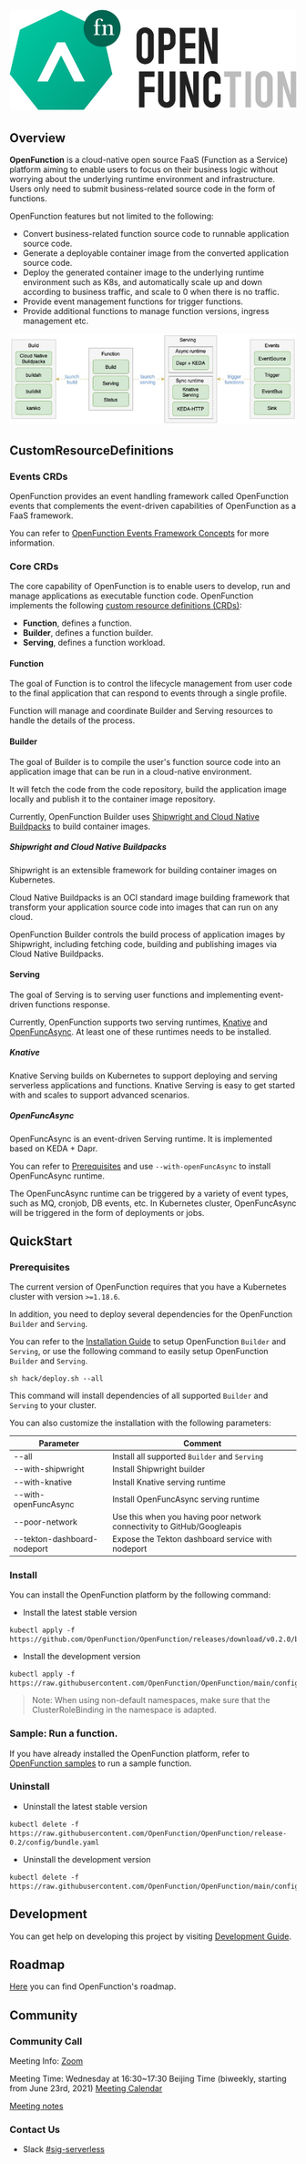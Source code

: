 # ![OpenFunction](docs/images/logo.png)

## Overview

**OpenFunction** is a cloud-native open source FaaS (Function as a Service) platform aiming to enable users to focus on their business logic without worrying about the underlying runtime environment and infrastructure. Users only need to submit business-related source code in the form of functions.

OpenFunction features but not limited to the following:

- Convert business-related function source code to runnable application source code.
- Generate a deployable container image from the converted application source code.
- Deploy the generated container image to the underlying runtime environment such as K8s, and automatically scale up and down according to business traffic, and scale to 0 when there is no traffic.
- Provide event management functions for trigger functions.
- Provide additional functions to manage function versions, ingress management etc.

![](docs/images/openfunction-overview.jpg)

## CustomResourceDefinitions

### Events CRDs

OpenFunction provides an event handling framework called OpenFunction events that complements the event-driven capabilities of OpenFunction as a FaaS framework.

You can refer to [OpenFunction Events Framework Concepts](docs/concepts/OpenFunction-events-framework.md) for more information.

### Core CRDs

The core capability of OpenFunction is to enable users to develop, run and manage applications as executable function code. OpenFunction implements the following [custom resource definitions (CRDs)](https://kubernetes.io/docs/tasks/access-kubernetes-api/extend-api-custom-resource-definitions/):

- **Function**, defines a function.
- **Builder**, defines a function builder.
- **Serving**, defines a function workload.

#### Function

The goal of Function is to control the lifecycle management from user code to the final application that can respond to events through a single profile.

Function will manage and coordinate Builder and Serving resources to handle the details of the process.

#### Builder

The goal of Builder is to compile the user's function source code into an application image that can be run in a cloud-native environment.

It will fetch the code from the code repository, build the application image locally and publish it to the container image repository.

Currently, OpenFunction Builder uses [Shipwright and Cloud Native Buildpacks](#shipwright-and-cloud-native-buildpacks) to build container images.

##### Shipwright and Cloud Native Buildpacks

Shipwright is an extensible framework for building container images on Kubernetes.

Cloud Native Buildpacks is an OCI standard image building framework that transform your application source code into images that can run on any cloud.

OpenFunction Builder controls the build process of application images by Shipwright, including fetching code, building and publishing images via Cloud Native Buildpacks.

#### Serving

The goal of Serving is to serving user functions and implementing event-driven functions response.

Currently, OpenFunction supports two serving runtimes, [Knative](#knative) and [OpenFuncAsync](#openfuncasync). At least one of these runtimes needs to be installed.

##### Knative

Knative Serving builds on Kubernetes to support deploying and serving serverless applications and functions. Knative Serving is easy to get started with and scales to support advanced scenarios.

##### OpenFuncAsync

OpenFuncAsync is an event-driven Serving runtime. It is implemented based on KEDA + Dapr.

You can refer to [Prerequisites](#prerequisites) and use `--with-openFuncAsync` to install OpenFuncAsync runtime.

The OpenFuncAsync runtime can be triggered by a variety of event types, such as MQ, cronjob, DB events, etc. In Kubernetes cluster, OpenFuncAsync will be triggered in the form of deployments or jobs.

## QuickStart

### Prerequisites

The current version of OpenFunction requires that you have a Kubernetes cluster with version ``>=1.18.6``.

In addition, you need to deploy several dependencies for the OpenFunction ```Builder``` and ```Serving```.

You can refer to the [Installation Guide](docs/installation/README.md) to setup OpenFunction ```Builder``` and ```Serving```,
or use the following command to easily setup OpenFunction ```Builder``` and ```Serving```.

```shell
sh hack/deploy.sh --all
```

This command will install dependencies of all supported ```Builder``` and ```Serving``` to your cluster.

You can also customize the installation with the following parameters:

|Parameter|Comment|
|---|---|
| --all                              | Install all supported ```Builder``` and ```Serving``` |
| --with-shipwright                  | Install Shipwright builder |
| --with-knative                     | Install Knative serving runtime |
| --with-openFuncAsync               | Install OpenFuncAsync serving runtime |
| --poor-network                     | Use this when you having poor network connectivity to GitHub/Googleapis |
| --tekton-dashboard-nodeport <port> | Expose the Tekton dashboard service with nodeport |

### Install

You can install the OpenFunction platform by the following command:

- Install the latest stable version

```shell
kubectl apply -f https://github.com/OpenFunction/OpenFunction/releases/download/v0.2.0/bundle.yaml
```

- Install the development version

```shell
kubectl apply -f https://raw.githubusercontent.com/OpenFunction/OpenFunction/main/config/bundle.yaml
```

> Note: When using non-default namespaces, make sure that the ClusterRoleBinding in the namespace is adapted.

### Sample: Run a function.

If you have already installed the OpenFunction platform, refer to [OpenFunction samples](https://github.com/OpenFunction/samples) to run a sample function.

### Uninstall 

- Uninstall the latest stable version

```shell
kubectl delete -f https://raw.githubusercontent.com/OpenFunction/OpenFunction/release-0.2/config/bundle.yaml
```

- Uninstall the development version

```shell
kubectl delete -f https://raw.githubusercontent.com/OpenFunction/OpenFunction/main/config/bundle.yaml
```

## Development

You can get help on developing this project by visiting [Development Guide](docs/development/README.md).

## Roadmap

[Here](docs/roadmap.md) you can find OpenFunction's roadmap.

## Community

### Community Call

Meeting Info: [Zoom](https://us02web.zoom.us/j/87437196365?pwd=UndDL2puMXlqcSt5U3JaYUdRNk85Zz09) 

Meeting Time: Wednesday at 16:30~17:30 Beijing Time (biweekly, starting from June 23rd, 2021) [Meeting Calendar](https://kubesphere.io/contribution/)

[Meeting notes](https://docs.google.com/document/d/1bh5-kVPegjNlIjjq_e37mS3ZhyXWhmmUaysFgeI9_-o/edit?usp=sharing)

### Contact Us

- Slack [#sig-serverless](https://kubesphere.slack.com/archives/C021XAR3CG3)
